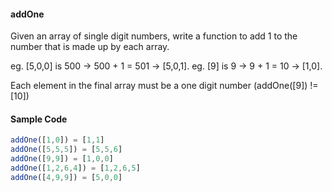 #### addOne

Given an array of single digit numbers, write a function to add 1 to the number that is made up by each array.

eg. [5,0,0] is 500 -> 500 + 1 = 501 -> [5,0,1].
eg. [9] is 9 -> 9 + 1 = 10 -> [1,0].

Each element in the final array must be a one digit number (addOne([9]) != [10])


#### Sample Code
```js
addOne([1,0]) = [1,1]
addOne([5,5,5]) = [5,5,6]
addOne([9,9]) = [1,0,0]
addOne([1,2,6,4]) = [1,2,6,5]
addOne([4,9,9]) = [5,0,0]
```

